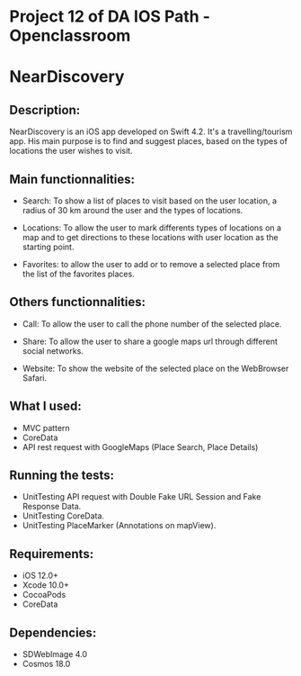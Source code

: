 # Project 12 of DA IOS Path - Openclassroom

# NearDiscovery

## Description:

NearDiscovery is an iOS app developed on Swift 4.2. It's a travelling/tourism app.
His main purpose is to find and suggest places, based on the types of locations the user wishes to visit. 

## Main functionnalities:

- Search: To show a list of places to visit based on the user location, a radius of 30 km around the user and the types of locations.

- Locations: To allow the user to mark differents types of locations on a map and to get directions to these locations with user location as the starting point.

- Favorites: to allow the user to add or to remove a selected place from the list of the favorites places.

## Others functionnalities:

- Call: To allow the user to call the phone number of the selected place.

- Share: To allow the user to share a google maps url through different social networks.

- Website: To show the website of the selected place on the WebBrowser Safari.

## What I used:

- MVC pattern
- CoreData
- API rest request with GoogleMaps (Place Search, Place Details)

## Running the tests:
- UnitTesting API request with Double Fake URL Session and Fake Response Data.
- UnitTesting CoreData.
- UnitTesting PlaceMarker (Annotations on mapView).

## Requirements:

- iOS 12.0+
- Xcode 10.0+
- CocoaPods 
- CoreData

## Dependencies:

- SDWebImage 4.0
- Cosmos 18.0
